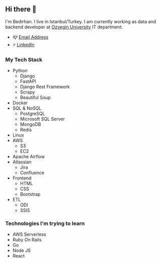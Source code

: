 ## Hi there 👋

I'm Bedirhan. I live in Istanbul/Turkey. I am currently working as data and backend developer at [Ozyegin University](https://www.ozyegin.edu.tr/en) IT department.

- 📪 [Email Address](mailto:bedirhannsahin@gmail.com)
- ⚡️ [LinkedIn](https://www.linkedin.com/in/bedirhan-sahin/)

### My Tech Stack
- Python
  - Django
  - FastAPI
  - Django Rest Framework
  - Scrapy
  - Beautiful Soup
- Docker
- SQL & NoSQL
  - PostgreSQL
  - Microsoft SQL Server
  - MongoDB
  - Redis
- Linux
- AWS
  - S3
  - EC2
- Apache Airflow
- Atlassian
  - Jira
  - Confluence
- Frontend
  - HTML
  - CSS
  - Bootstrap
- ETL
  - ODI
  - SSIS

### Technologies I'm trying to learn
- AWS Serverless
- Ruby On Rails
- Go
- Node JS
- React